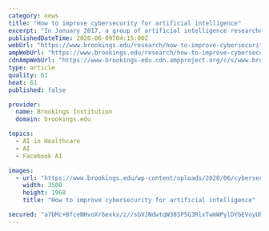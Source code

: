 ```yaml
---
category: news
title: "How to improve cybersecurity for artificial intelligence"
excerpt: "In January 2017, a group of artificial intelligence researchers gathered at the Asilomar Conference Grounds in California and developed 23 principles for artificial intelligence, which was later dubbed the Asilomar AI Principles."
publishedDateTime: 2020-06-09T04:15:00Z
webUrl: "https://www.brookings.edu/research/how-to-improve-cybersecurity-for-artificial-intelligence/"
ampWebUrl: "https://www.brookings.edu/research/how-to-improve-cybersecurity-for-artificial-intelligence/amp/"
cdnAmpWebUrl: "https://www-brookings-edu.cdn.ampproject.org/c/s/www.brookings.edu/research/how-to-improve-cybersecurity-for-artificial-intelligence/amp/"
type: article
quality: 61
heat: 61
published: false

provider:
  name: Brookings Institution
  domain: brookings.edu

topics:
  - AI in Healthcare
  - AI
  - Facebook AI

images:
  - url: "https://www.brookings.edu/wp-content/uploads/2020/06/cybersecurity_DHS_elections.jpg"
    width: 3500
    height: 1968
    title: "How to improve cybersecurity for artificial intelligence"

secured: "a7bMc+BfceNHvoXr6exkx/z//sGVJNdwtqW38SP5G3RlxTwmWPylDYbEVoyUbUlHGJzUn41KlFeyKRif9gfABiHW8NpSNS6dld5odTKqRda6w06wj/s+gPayliCV0YALHk2WkVTft1hgLd3zflgVUvlYHLNEZgRhuQrt7cNawBZq8UNuB8AleZUZUTir5C8mARu5Cxeur/grWUZRrSUlM+BlHpw/T2XRdEAhAPzXQu3bg64gHZ2Xj0p9fF9KAAEjkR7km6O2Rw9Gpz147dDaN1CTIyx42yWHtQZBZHzwErx4qH8RX1DSNpywU2028F+Z;lI/JtZu3xA4OSsM/PqjJPA=="
---
```


